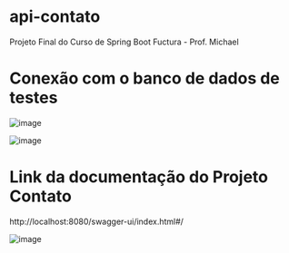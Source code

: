 # api-contato
 Projeto Final do Curso de Spring Boot Fuctura - Prof. Michael
# Conexão com o banco de dados de testes
![image](https://github.com/user-attachments/assets/c4bab044-28d1-4f5e-bd74-87a35cbb8128)

![image](https://github.com/user-attachments/assets/07842012-eec7-401a-aa8b-dcd2df5e82bb)

# Link da documentação do Projeto Contato

http://localhost:8080/swagger-ui/index.html#/

![image](https://github.com/user-attachments/assets/7f877b12-cc9b-4bf0-93a9-2539c87a41e2)



